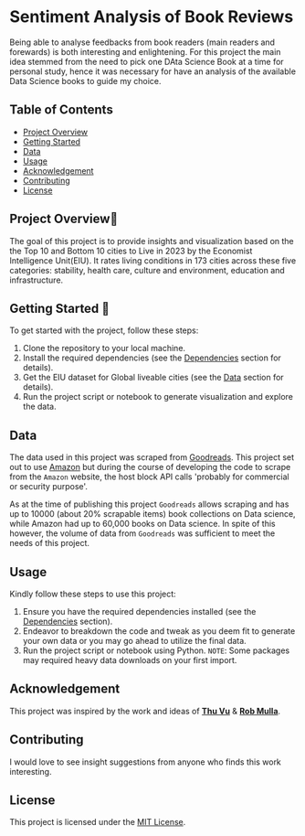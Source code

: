 # Sentiment Analysis of Book Reviews
Being able to analyse feedbacks from book readers (main readers and forewards) is both interesting and enlightening. For this project the main idea stemmed from the need to pick one DAta Science Book at a time for personal study, hence it was necessary for have an analysis of the available Data Science books to guide my choice.

## Table of Contents

- [Project Overview](#project-overview)
- [Getting Started](#getting-started)
- [Data](#data)
- [Usage](#usage)
- [Acknowledgement](#acknowledgement)
- [Contributing](#contributing)
- [License](#license)

## Project Overview📖

The goal of this project is to provide insights and visualization based on the the Top 10 and Bottom 10 cities to Live in 2023 by the Economist Intelligence Unit(EIU). It rates living conditions in 173 cities across these five categories: stability, health care, culture and environment, education and infrastructure.

## Getting Started 🏁
To get started with the project, follow these steps:

1. Clone the repository to your local machine.
2. Install the required dependencies (see the [Dependencies](#dependencies) section for details).
3. Get the EIU dataset for Global liveable cities (see the [Data](#data) section for details).
4. Run the project script or notebook to generate visualization and explore the data.

## Data

The data used in this project was scraped from [Goodreads](goodreads.com). This project set out to use [Amazon](amazon.com) but during the course of developing the code to scrape from the ```Amazon``` website, the host block API calls 'probably for commercial or security purpose'.

As at the time of publishing this project ```Goodreads``` allows scraping and has up to 10000 (about 20% scrapable items) book collections on Data science, while Amazon had up to 60,000 books on Data science. In spite of this however, the volume of data from ```Goodreads``` was sufficient to meet the needs of this project.

## Usage

Kindly follow these steps to use this project:

1. Ensure you have the required dependencies installed (see the [Dependencies](#dependencies) section).
2. Endeavor to breakdown the code and tweak as you deem fit to generate your own data or you may go ahead to utilize the final data.
3. Run the project script or notebook using Python.
```NOTE```: Some packages may required heavy data downloads on your first import.

## Acknowledgement
This project was inspired by the work and ideas of [__Thu Vu__](https://www.youtube.com/watch?v=N0o-Bjiwt0M) & [__Rob Mulla__](https://www.youtube.com/watch?v=QpzMWQvxXWk&t=1s).

## Contributing

I would love to see insight suggestions from anyone who finds this work interesting.

## License

This project is licensed under the [MIT License](https://github.com/MichaelOmosebi/analyse-data_science-books/blob/main/LICENSE).



